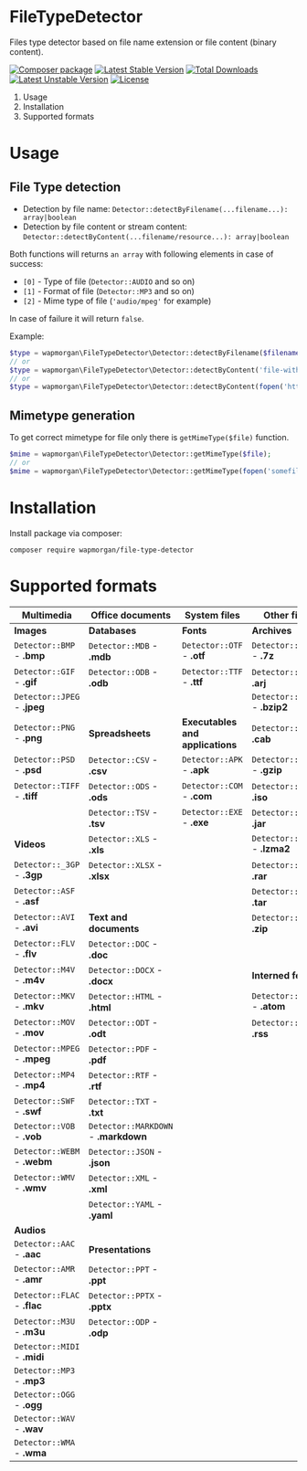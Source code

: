 # FileTypeDetector
Files type detector based on file name extension or file content (binary content).

[![Composer package](http://xn--e1adiijbgl.xn--p1acf/badge/wapmorgan/file-type-detector)](https://packagist.org/packages/wapmorgan/file-type-detector)
[![Latest Stable Version](https://poser.pugx.org/wapmorgan/file-type-detector/v/stable)](https://packagist.org/packages/wapmorgan/file-type-detector)
[![Total Downloads](https://poser.pugx.org/wapmorgan/file-type-detector/downloads)](https://packagist.org/packages/wapmorgan/file-type-detector)
[![Latest Unstable Version](https://poser.pugx.org/wapmorgan/file-type-detector/v/unstable)](https://packagist.org/packages/wapmorgan/file-type-detector)
[![License](https://poser.pugx.org/wapmorgan/file-type-detector/license)](https://packagist.org/packages/wapmorgan/file-type-detector)

1. Usage
2. Installation
3. Supported formats

# Usage

## File Type detection

- Detection by file name: `Detector::detectByFilename(...filename...): array|boolean`
- Detection by file content or stream content: `Detector::detectByContent(...filename/resource...): array|boolean`

Both functions will returns `an array` with following elements in case of success:

- `[0]` - Type of file (`Detector::AUDIO` and so on)
- `[1]` - Format of file (`Detector::MP3` and so on)
- `[2]` - Mime type of file (`'audio/mpeg'` for example)

In case of failure it will return `false`.

Example:

```php
$type = wapmorgan\FileTypeDetector\Detector::detectByFilename($filename);
// or
$type = wapmorgan\FileTypeDetector\Detector::detectByContent('file-without-extension');
// or
$type = wapmorgan\FileTypeDetector\Detector::detectByContent(fopen('http://somedomain/somepath', 'r'));
```

## Mimetype generation

To get correct mimetype for file only there is `getMimeType($file)` function.

```php
$mime = wapmorgan\FileTypeDetector\Detector::getMimeType($file);
// or
$mime = wapmorgan\FileTypeDetector\Detector::getMimeType(fopen('somefile', 'r'));
```

# Installation
Install package via composer:
```
composer require wapmorgan/file-type-detector
```

# Supported formats

| Multimedia                   | Office documents                     | System files                     | Other files                    |
|------------------------------|--------------------------------------|----------------------------------|--------------------------------|
| **Images**                   | **Databases**                        | **Fonts**                        | **Archives**                   |
| `Detector::BMP` - **.bmp**   | `Detector::MDB` - **.mdb**           | `Detector::OTF` - **.otf**       | `Detector::_7ZIP` - **.7z**    |
| `Detector::GIF` - **.gif**   | `Detector::ODB` - **.odb**           | `Detector::TTF` - **.ttf**       | `Detector::ARJ` - **.arj**     |
| `Detector::JPEG` - **.jpeg** |                                      |                                  | `Detector::BZIP2` - **.bzip2** |
| `Detector::PNG` - **.png**   | **Spreadsheets**                     | **Executables and applications** | `Detector::CAB` - **.cab**     |
| `Detector::PSD` - **.psd**   | `Detector::CSV` - **.csv**           | `Detector::APK` - **.apk**       | `Detector::GZIP` - **.gzip**   |
| `Detector::TIFF` - **.tiff** | `Detector::ODS` - **.ods**           | `Detector::COM` - **.com**       | `Detector::ISO` - **.iso**     |
|                              | `Detector::TSV` - **.tsv**           | `Detector::EXE` - **.exe**       | `Detector::JAR` - **.jar**     |
| **Videos**                   | `Detector::XLS` - **.xls**           |                                  | `Detector::LZMA2` - **.lzma2** |
| `Detector::_3GP` - **.3gp**  | `Detector::XLSX` - **.xlsx**         |                                  | `Detector::RAR` - **.rar**     |
| `Detector::ASF` - **.asf**   |                                      |                                  | `Detector::TAR` - **.tar**     |
| `Detector::AVI` - **.avi**   | **Text and documents**               |                                  | `Detector::ZIP` - **.zip**     |
| `Detector::FLV` - **.flv**   | `Detector::DOC` - **.doc**           |                                  |                                |
| `Detector::M4V` - **.m4v**   | `Detector::DOCX` - **.docx**         |                                  | **Interned feeds**             |
| `Detector::MKV` - **.mkv**   | `Detector::HTML` - **.html**         |                                  | `Detector::ATOM` - **.atom**   |
| `Detector::MOV` - **.mov**   | `Detector::ODT` - **.odt**           |                                  | `Detector::RSS` - **.rss**     |
| `Detector::MPEG` - **.mpeg** | `Detector::PDF` - **.pdf**           |                                  |                                |
| `Detector::MP4` - **.mp4**   | `Detector::RTF` - **.rtf**           |                                  |                                |
| `Detector::SWF` - **.swf**   | `Detector::TXT` - **.txt**           |                                  |                                |
| `Detector::VOB` - **.vob**   | `Detector::MARKDOWN` - **.markdown** |                                  |                                |
| `Detector::WEBM` - **.webm** | `Detector::JSON` - **.json**         |                                  |                                |
| `Detector::WMV` - **.wmv**   | `Detector::XML` - **.xml**           |                                  |                                |
|                              | `Detector::YAML` - **.yaml**         |                                  |                                |
| **Audios**                   |                                      |                                  |                                |
| `Detector::AAC` - **.aac**   | **Presentations**                    |                                  |                                |
| `Detector::AMR` - **.amr**   | `Detector::PPT` - **.ppt**           |                                  |                                |
| `Detector::FLAC` - **.flac** | `Detector::PPTX` - **.pptx**         |                                  |                                |
| `Detector::M3U` - **.m3u**   | `Detector::ODP` - **.odp**           |                                  |                                |
| `Detector::MIDI` - **.midi** |                                      |                                  |                                |
| `Detector::MP3` - **.mp3**   |                                      |                                  |                                |
| `Detector::OGG` - **.ogg**   |                                      |                                  |                                |
| `Detector::WAV` - **.wav**   |                                      |                                  |                                |
| `Detector::WMA` - **.wma**   |                                      |                                  |                                |
